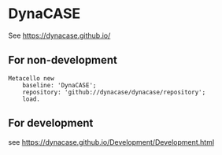 # DynaCASE

See https://dynacase.github.io/

## For non-development

```
Metacello new
    baseline: 'DynaCASE';
    repository: 'github://dynacase/dynacase/repository';
    load.
```

## For development

see https://dynacase.github.io/Development/Development.html

